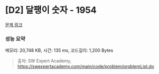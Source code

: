 # [D2] 달팽이 숫자 - 1954 

[문제 링크](https://swexpertacademy.com/main/code/problem/problemDetail.do?contestProbId=AV5PobmqAPoDFAUq) 

### 성능 요약

메모리: 20,748 KB, 시간: 135 ms, 코드길이: 1,200 Bytes



> 출처: SW Expert Academy, https://swexpertacademy.com/main/code/problem/problemList.do